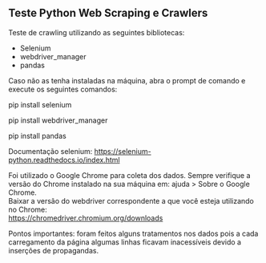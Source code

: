 ## Teste Python Web Scraping e Crawlers
Teste de crawling utilizando as seguintes bibliotecas:
* Selenium
* webdriver_manager
* pandas

Caso não as tenha instaladas na máquina, abra o prompt de comando e execute os seguintes comandos:

pip install selenium

pip install webdriver_manager

pip install pandas

Documentação selenium: https://selenium-python.readthedocs.io/index.html

Foi utilizado o Google Chrome para coleta dos dados.
Sempre verifique a versão do Chrome instalado na sua máquina em: ajuda > Sobre o Google Chrome. <br>
Baixar a versão do webdriver correspondente a que você esteja utilizando no Chrome:<br>
https://chromedriver.chromium.org/downloads

Pontos importantes:
foram feitos alguns tratamentos nos dados pois a cada carregamento da página algumas linhas ficavam inacessíveis devido a inserções de propagandas. 
